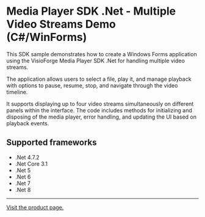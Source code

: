 ﻿# Media Player SDK .Net - Multiple Video Streams Demo (C#/WinForms)

This SDK sample demonstrates how to create a Windows Forms application using the VisioForge Media Player SDK .Net for handling multiple video streams.

The application allows users to select a file, play it, and manage playback with options to pause, resume, stop, and navigate through the video timeline.

It supports displaying up to four video streams simultaneously on different panels within the interface. The code includes methods for initializing and disposing of the media player, error handling, and updating the UI based on playback events.

## Supported frameworks

* .Net 4.7.2
* .Net Core 3.1
* .Net 5
* .Net 6
* .Net 7
* .Net 8

---

[Visit the product page.](https://www.visioforge.com/media-player-sdk-net)
